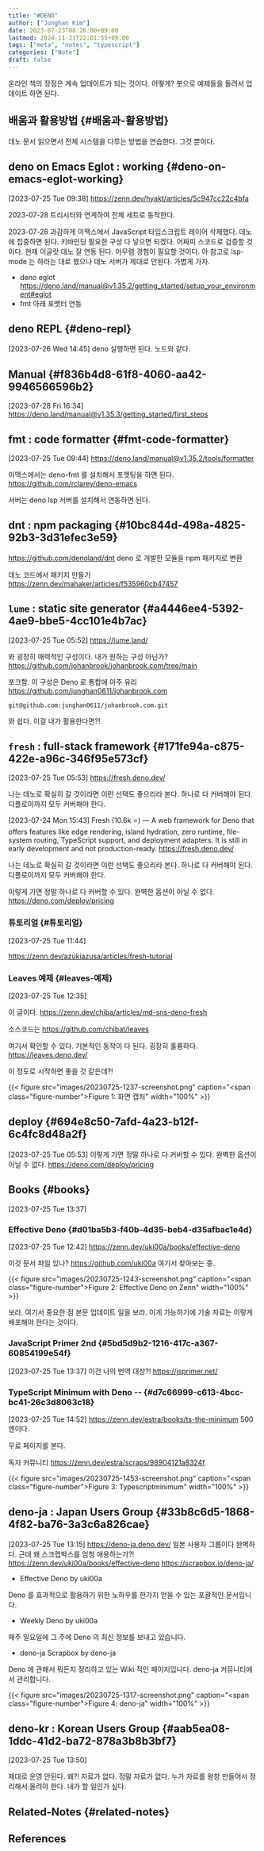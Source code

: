 ```yaml
---
title: "#DENO"
author: ["Junghan Kim"]
date: 2023-07-23T08:26:00+09:00
lastmod: 2024-11-21T22:01:55+09:00
tags: ["meta", "notes", "typescript"]
categories: ["Note"]
draft: false
---
```


온라인 책의 장점은 계속 업데이트가 되는 것이다. 어떻게? 봇으로 예제들을 돌려서 업데이트 하면 된다.


## 배움과 활용방법 {#배움과-활용방법}

데노 문서 읽으면서 전체 시스템을 다루는 방법을 연습한다. 그것 뿐이다.


## deno on Emacs Eglot : working {#deno-on-emacs-eglot-working}

<span class="timestamp-wrapper"><span class="timestamp">[2023-07-25 Tue 09:38]</span></span> <https://zenn.dev/hyakt/articles/5c947cc22c4bfa>

2023-07-28 트리시터와 연계하여 전체 세트로 동작한다.

2023-07-26 과감하게 이맥스에서 JavaScript 타입스크립트 레이어 삭제했다. 데노에 집중하면 된다. 키바인딩 필요한 구성 다 넣으면 되겠다. 어짜피 스코드로 검증할 것이다. 현재 이글랏 데노 잘 연동 된다. 아무렴 경험이 필요할 것이다. 아 참고로 lsp-mode 는 하라는 대로 했으나 데노 서버가 제대로 안된다. 가볍게 가자.

-   deno eglot <https://deno.land/manual@v1.35.2/getting_started/setup_your_environment#eglot>
-   fmt 아래 포멧터 연동


## deno REPL {#deno-repl}

<span class="timestamp-wrapper"><span class="timestamp">[2023-07-26 Wed 14:45]</span></span> deno 실행하면 된다. 노드와 같다.


## Manual {#f836b4d8-61f8-4060-aa42-9946566596b2}

<span class="timestamp-wrapper"><span class="timestamp">[2023-07-28 Fri 16:34]</span></span> <https://deno.land/manual@v1.35.3/getting_started/first_steps>


## fmt : code formatter {#fmt-code-formatter}

<span class="timestamp-wrapper"><span class="timestamp">[2023-07-25 Tue 09:44]</span></span> <https://deno.land/manual@v1.35.2/tools/formatter>

이맥스에서는 deno-fmt 를 설치해서 포멧팅을 하면 된다. <https://github.com/rclarey/deno-emacs>

서버는 deno lsp 서버를 설치해서 연동하면 된다.


## dnt : npm packaging {#10bc844d-498a-4825-92b3-3d31efec3e59}

<https://github.com/denoland/dnt> deno 로 개발한 모듈을 npm 패키지로 변환

데노 코드에서 패키지 만들기 <https://zenn.dev/mahaker/articles/f535960cb47457>


## `lume` : static site generator {#a4446ee4-5392-4ae9-bbe5-4cc101e4b7ac}

<span class="timestamp-wrapper"><span class="timestamp">[2023-07-25 Tue 05:52]</span></span> <https://lume.land/>

와 굉장히 매력적인 구성이다. 내가 원하는 구성 아닌가? <https://github.com/johanbrook/johanbrook.com/tree/main>

포크함. 이 구성은 Deno 로 통합에 아주 유리 <https://github.com/junghan0611/johanbrook.com>

```text
git@github.com:junghan0611/johanbrook.com.git
```

와 쉽다. 이걸 내가 활용한다면?!


## `fresh` : full-stack framework {#171fe94a-c875-422e-a96c-346f95e573cf}

<span class="timestamp-wrapper"><span class="timestamp">[2023-07-25 Tue 05:53]</span></span> <https://fresh.deno.dev/>

나는 데노로 확실히 갈 것이라면 이런 선택도 좋으리라 본다. 하나로 다 커버해야 된다. 디플로이까지 모두 커버해야 한다.

<span class="timestamp-wrapper"><span class="timestamp">[2023-07-24 Mon 15:43] </span></span> Fresh (10.6k ⭐) — A web framework for Deno that offers features like edge rendering, island hydration, zero runtime, file-system routing, TypeScript support, and deployment adapters. It is still in early development and not production-ready. <https://fresh.deno.dev/>

나는 데노로 확실히 갈 것이라면 이런 선택도 좋으리라 본다. 하나로 다 커버해야 된다. 디플로이까지 모두 커버해야 한다.

이렇게 가면 정말 하나로 다 커버할 수 있다. 완벽한 옵션이 아닐 수 없다. <https://deno.com/deploy/pricing>


### 튜토리얼 {#튜토리얼}

<span class="timestamp-wrapper"><span class="timestamp">[2023-07-25 Tue 11:44]</span></span>

<https://zenn.dev/azukiazusa/articles/fresh-tutorial>


### Leaves 예제 {#leaves-예제}

<span class="timestamp-wrapper"><span class="timestamp">[2023-07-25 Tue 12:35]</span></span>

이 글이다. <https://zenn.dev/chiba/articles/md-sns-deno-fresh>

소스코드는 <https://github.com/chibat/leaves>

여기서 확인할 수 있다. 기본적인 동작이 다 된다. 굉장히 훌륭하다. <https://leaves.deno.dev/>

이 정도로 시작하면 좋을 것 같은데?!

{{< figure src="images/20230725-1237-screenshot.png" caption="<span class=\"figure-number\">Figure 1: </span>화면 캡처" width="100%" >}}


## deploy {#694e8c50-7afd-4a23-b12f-6c4fc8d48a2f}

<span class="timestamp-wrapper"><span class="timestamp">[2023-07-25 Tue 05:53]</span></span> 이렇게 가면 정말 하나로 다 커버할 수 있다. 완벽한 옵션이 아닐 수 없다. <https://deno.com/deploy/pricing>


## Books {#books}

<span class="timestamp-wrapper"><span class="timestamp">[2023-07-25 Tue 13:37]</span></span>


### Effective Deno {#d01ba5b3-f40b-4d35-beb4-d35afbac1e4d}

<span class="timestamp-wrapper"><span class="timestamp">[2023-07-25 Tue 12:42]</span></span> <https://zenn.dev/uki00a/books/effective-deno>

이것 문서 파일 있나? <https://github.com/uki00a> 여기서 찾아보는 중.

{{< figure src="images/20230725-1243-screenshot.png" caption="<span class=\"figure-number\">Figure 2: </span>Effective Deno on Zenn" width="100%" >}}

보라. 여기서 중요한 점 본문 업데이트 일을 보라. 이게 가능하기에 기술 자료는 이렇게 배포해야 한다는 것이다.


### JavaScript Primer 2nd {#5bd5d9b2-1216-417c-a367-60854199e54f}

<span class="timestamp-wrapper"><span class="timestamp">[2023-07-25 Tue 13:37]</span></span> 이건 나의 번역 대상?! <https://jsprimer.net/>


### TypeScript Minimum with Deno -- {#d7c66999-c613-4bcc-bc41-26c3d8063c18}

<span class="timestamp-wrapper"><span class="timestamp">[2023-07-25 Tue 14:52]</span></span> <https://zenn.dev/estra/books/ts-the-minimum> 500 엔이다.

무료 페이지를 본다.

독자 커뮤니티 <https://zenn.dev/estra/scraps/98904121a8324f>

{{< figure src="images/20230725-1453-screenshot.png" caption="<span class=\"figure-number\">Figure 3: </span>Typescriptminimum" width="100%" >}}


## deno-ja : Japan Users Group {#33b8c6d5-1868-4f82-ba76-3a3c6a826cae}

<span class="timestamp-wrapper"><span class="timestamp">[2023-07-25 Tue 13:15]</span></span> <https://deno-ja.deno.dev/> 일본 사용자 그룹이다 완벽하다. 근데 왜 스크랩박스를 엄청 애용하는가?! <https://zenn.dev/uki00a/books/effective-deno> <https://scrapbox.io/deno-ja/>

-   Effective Deno by uki00a

Deno 를 효과적으로 활용하기 위한 노하우를 한가지 얻을 수 있는 포괄적인 문서입니다.

-   Weekly Deno by uki00a

매주 일요일에 그 주에 Deno 의 최신 정보를 보내고 있습니다.

-   deno-ja Scrapbox by deno-ja

Deno 에 관해서 뭐든지 정리하고 있는 Wiki 적인 페이지입니다. deno-ja 커뮤니티에서 관리합니다.

{{< figure src="images/20230725-1317-screenshot.png" caption="<span class=\"figure-number\">Figure 4: </span>deno-ja" width="100%" >}}


## deno-kr : Korean Users Group {#aab5ea08-1ddc-41d2-ba72-878a3b8b3bf7}

<span class="timestamp-wrapper"><span class="timestamp">[2023-07-25 Tue 13:50]</span></span>

제대로 운영 안된다. 왜?! 자료가 없다. 정말 자료가 없다. 누가 자료를 왕창 만들어서 정리해서 올려야 한다. 내가 할 일인가 싶다.


## Related-Notes {#related-notes}

## References

<style>.csl-entry{text-indent: -1.5em; margin-left: 1.5em;}</style><div class="csl-bib-body">
</div>

